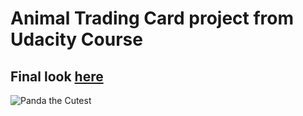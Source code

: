 # Animal Trading Card project from Udacity Course

## Final look [here](https://bunnydeviloper.github.io/animal-trading-card/)

![Panda the Cutest](https://bunnydeviloper.github.io/animal-trading-card/)

